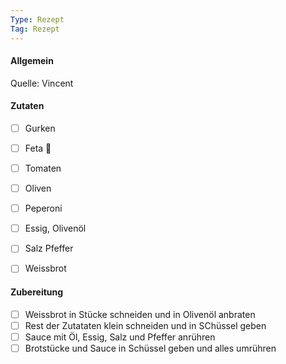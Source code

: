 ```yaml
---
Type: Rezept
Tag: Rezept
---
```


#### Allgemein
Quelle: Vincent



#### Zutaten
- [ ] Gurken
- [ ] Feta 🥛 
- [ ] Tomaten
- [ ] Oliven
- [ ] Peperoni
- [ ] Essig, Olivenöl
- [ ] Salz Pfeffer
- [ ] Weissbrot



#### Zubereitung
- [ ] Weissbrot in Stücke schneiden und in Olivenöl anbraten
- [ ] Rest der Zutataten klein schneiden und in SChüssel geben
- [ ] Sauce mit Öl, Essig, Salz und Pfeffer anrühren
- [ ] Brotstücke und Sauce in Schüssel geben und alles umrühren